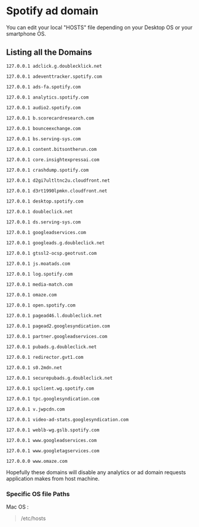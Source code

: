 # Spotify ad domain

You can edit your local "HOSTS" file depending on your Desktop OS or your smartphone OS.

## Listing all the Domains

```
127.0.0.1 adclick.g.doublecklick.net

127.0.0.1 adeventtracker.spotify.com

127.0.0.1 ads-fa.spotify.com

127.0.0.1 analytics.spotify.com

127.0.0.1 audio2.spotify.com

127.0.0.1 b.scorecardresearch.com

127.0.0.1 bounceexchange.com

127.0.0.1 bs.serving-sys.com

127.0.0.1 content.bitsontherun.com

127.0.0.1 core.insightexpressai.com

127.0.0.1 crashdump.spotify.com

127.0.0.1 d2gi7ultltnc2u.cloudfront.net

127.0.0.1 d3rt1990lpmkn.cloudfront.net

127.0.0.1 desktop.spotify.com

127.0.0.1 doubleclick.net

127.0.0.1 ds.serving-sys.com

127.0.0.1 googleadservices.com

127.0.0.1 googleads.g.doubleclick.net

127.0.0.1 gtssl2-ocsp.geotrust.com

127.0.0.1 js.moatads.com

127.0.0.1 log.spotify.com

127.0.0.1 media-match.com

127.0.0.1 omaze.com

127.0.0.1 open.spotify.com

127.0.0.1 pagead46.l.doubleclick.net

127.0.0.1 pagead2.googlesyndication.com

127.0.0.1 partner.googleadservices.com

127.0.0.1 pubads.g.doubleclick.net

127.0.0.1 redirector.gvt1.com

127.0.0.1 s0.2mdn.net

127.0.0.1 securepubads.g.doubleclick.net

127.0.0.1 spclient.wg.spotify.com

127.0.0.1 tpc.googlesyndication.com

127.0.0.1 v.jwpcdn.com

127.0.0.1 video-ad-stats.googlesyndication.com

127.0.0.1 weblb-wg.gslb.spotify.com

127.0.0.1 www.googleadservices.com

127.0.0.1 www.googletagservices.com

127.0.0.0 www.omaze.com

```

Hopefully these domains will disable any analytics or ad domain requests application makes from host machine.

### Specific OS file Paths

Mac OS :

> /etc/hosts
